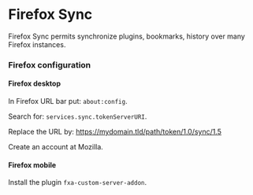 # Firefox Sync
Firefox Sync permits synchronize plugins, bookmarks, history over many Firefox instances.

### Firefox configuration
#### Firefox desktop
In Firefox URL bar put: `about:config`.

Search for: `services.sync.tokenServerURI`.

Replace the URL by: https://mydomain.tld/path/token/1.0/sync/1.5

Create an account at Mozilla.

#### Firefox mobile
Install the plugin `fxa-custom-server-addon`.